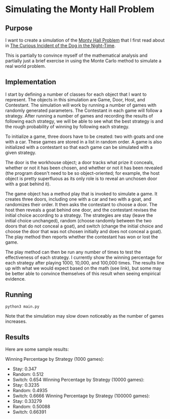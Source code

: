 # Simulating the Monty Hall Problem

## Purpose

I want to create a simulation of the [Monty Hall Problem](https://en.wikipedia.org/wiki/Monty_Hall_problem)
that I first read about in [The Curious Incident of the Dog in the
Night-Time](https://en.wikipedia.org/wiki/The_Curious_Incident_of_the_Dog_in_the_Night-Time).

This is partially to convince myself of the mathematical analysis and
partially just a brief exercise in using the Monte Carlo method to
simulate a real world problem.

## Implementation

I start by defining a number of classes for each object that I want to
represent. The objects in this simulation are Game, Door, Host, and
Contestant. The simulation will work by running a number of games with
randomly generated parameters. The Contestant in each game will follow a
strategy. After running a number of games and recording the results of
following each strategy, we will be able to see what the best strategy
is and the rough probability of winning by following each strategy.

To initialize a game, three doors have to be created: two with goats
and one with a car. These games are stored in a list in random order.
A game is also initialized with a contestant so that each game can be
simulated with a given strategy.

The door is the workhouse object; a door tracks what prize it conceals,
whether or not it has been chosen, and whether or not it has been
revealed (the program doesn't need to be so object-oriented; for
example, the host object is pretty superfluous as its only role is to
reveal an unchosen door with a goat behind it).

The game object has a method play that is invoked to simulate a game.
It creates three doors, including one with a car and two with a goat,
and randomizes their order. It then asks the contestant to choose a
door. The host then reveals a goat behind one door, and the contestant
revises the initial choice according to a strategy. The strategies are
stay (leave the initial choice unchanged), random (choose randomly
between the two doors that do not conceal a goat), and switch (change
the initial choice and choose the door that was not chosen initially
and does not conceal a goat). The play method then reports whether the
contestant has won or lost the game.

The play method can then be run any number of times to test the
effectiveness of each strategy. I currently show the winning percentage
for each strategy after playing 1000, 10,000, and 100,000 times. The
results line up with what we would expect based on the math (see link),
but some may be better able to convince themselves of this result when
seeing empirical evidence.

## Running

`python3 main.py`

Note that the simulation may slow down noticeably as the number of
games increases.

## Results

Here are some sample results:

Winning Percentage by Strategy (1000 games):
* Stay:   0.347
* Random: 0.512
* Switch: 0.654
Winning Percentage by Strategy (10000 games):
* Stay:   0.3235
* Random: 0.4935
* Switch: 0.6666
Winning Percentage by Strategy (100000 games):
* Stay:   0.33279
* Random: 0.50088
* Switch: 0.66391

